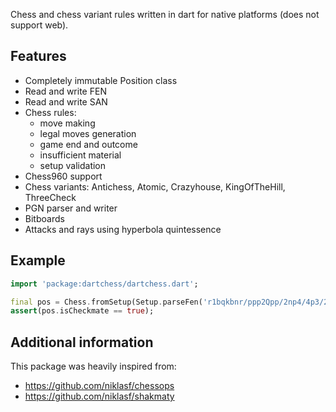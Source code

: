 Chess and chess variant rules written in dart for native platforms (does not support web).

## Features

- Completely immutable Position class
- Read and write FEN
- Read and write SAN
- Chess rules:
    - move making
    - legal moves generation
    - game end and outcome
    - insufficient material
    - setup validation
- Chess960 support
- Chess variants: Antichess, Atomic, Crazyhouse, KingOfTheHill, ThreeCheck
- PGN parser and writer
- Bitboards
- Attacks and rays using hyperbola quintessence

## Example

```dart
import 'package:dartchess/dartchess.dart';

final pos = Chess.fromSetup(Setup.parseFen('r1bqkbnr/ppp2Qpp/2np4/4p3/2B1P3/8/PPPP1PPP/RNB1K1NR b KQkq - 0 4'));
assert(pos.isCheckmate == true);
```

## Additional information

This package was heavily inspired from:
- https://github.com/niklasf/chessops
- https://github.com/niklasf/shakmaty
